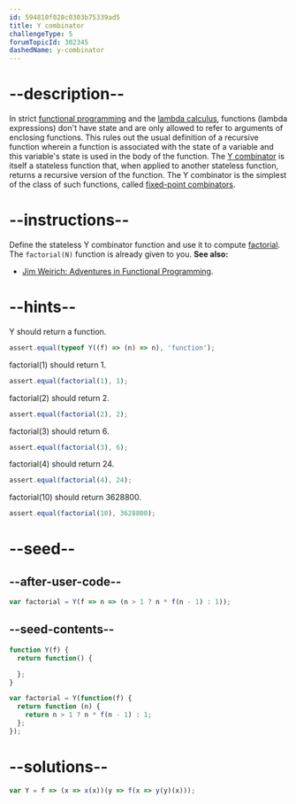 ```yaml
---
id: 594810f028c0303b75339ad5
title: Y combinator
challengeType: 5
forumTopicId: 302345
dashedName: y-combinator
---
```


# --description--

In strict [functional programming](<https://www.freecodecamp.org/news/the-principles-of-functional-programming/> "news: the principles of functional programming") and the [lambda calculus](<https://en.wikipedia.org/wiki/lambda calculus> "wp: lambda calculus"), functions (lambda expressions) don't have state and are only allowed to refer to arguments of enclosing functions. This rules out the usual definition of a recursive function wherein a function is associated with the state of a variable and this variable's state is used in the body of the function. The [Y combinator](https://mvanier.livejournal.com/2897.html) is itself a stateless function that, when applied to another stateless function, returns a recursive version of the function. The Y combinator is the simplest of the class of such functions, called [fixed-point combinators](<https://en.wikipedia.org/wiki/Fixed-point combinator> "wp: fixed-point combinator").

# --instructions--

Define the stateless Y combinator function and use it to compute [factorial](https://en.wikipedia.org/wiki/Factorial "wp: factorial"). The `factorial(N)` function is already given to you. **See also:**

<ul>
  <li><a href="https://vimeo.com/45140590" target="_blank">Jim Weirich: Adventures in Functional Programming</a>.</li>
</ul>

# --hints--

Y should return a function.

```js
assert.equal(typeof Y((f) => (n) => n), 'function');
```

factorial(1) should return 1.

```js
assert.equal(factorial(1), 1);
```

factorial(2) should return 2.

```js
assert.equal(factorial(2), 2);
```

factorial(3) should return 6.

```js
assert.equal(factorial(3), 6);
```

factorial(4) should return 24.

```js
assert.equal(factorial(4), 24);
```

factorial(10) should return 3628800.

```js
assert.equal(factorial(10), 3628800);
```

# --seed--

## --after-user-code--

```js
var factorial = Y(f => n => (n > 1 ? n * f(n - 1) : 1));
```

## --seed-contents--

```js
function Y(f) {
  return function() {

  };
}

var factorial = Y(function(f) {
  return function (n) {
    return n > 1 ? n * f(n - 1) : 1;
  };
});
```

# --solutions--

```js
var Y = f => (x => x(x))(y => f(x => y(y)(x)));
```
